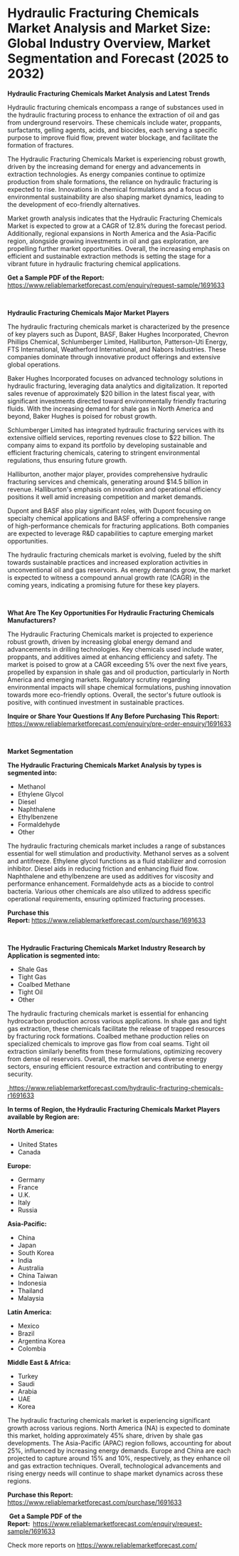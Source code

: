 <p><h1>Hydraulic Fracturing Chemicals Market Analysis and Market Size: Global Industry Overview, Market Segmentation and Forecast (2025 to 2032)</h1></p><p><strong>Hydraulic Fracturing Chemicals Market Analysis and Latest Trends</strong></p>
<p><p>Hydraulic fracturing chemicals encompass a range of substances used in the hydraulic fracturing process to enhance the extraction of oil and gas from underground reservoirs. These chemicals include water, proppants, surfactants, gelling agents, acids, and biocides, each serving a specific purpose to improve fluid flow, prevent water blockage, and facilitate the formation of fractures.</p><p>The Hydraulic Fracturing Chemicals Market is experiencing robust growth, driven by the increasing demand for energy and advancements in extraction technologies. As energy companies continue to optimize production from shale formations, the reliance on hydraulic fracturing is expected to rise. Innovations in chemical formulations and a focus on environmental sustainability are also shaping market dynamics, leading to the development of eco-friendly alternatives.</p><p>Market growth analysis indicates that the Hydraulic Fracturing Chemicals Market is expected to grow at a CAGR of 12.8% during the forecast period. Additionally, regional expansions in North America and the Asia-Pacific region, alongside growing investments in oil and gas exploration, are propelling further market opportunities. Overall, the increasing emphasis on efficient and sustainable extraction methods is setting the stage for a vibrant future in hydraulic fracturing chemical applications.</p></p>
<p><strong>Get a Sample PDF of the Report:&nbsp;</strong> <a href="https://www.reliablemarketforecast.com/enquiry/request-sample/1691633?utm_campaign=1743&utm_medium=2&utm_source=Github&utm_content=ia&utm_term=07012025&utm_id=hydraulic-fracturing-chemicals">https://www.reliablemarketforecast.com/enquiry/request-sample/1691633</a></p>
<p>&nbsp;</p>
<p><strong>Hydraulic Fracturing Chemicals Major Market Players</strong></p>
<p><p>The hydraulic fracturing chemicals market is characterized by the presence of key players such as Dupont, BASF, Baker Hughes Incorporated, Chevron Phillips Chemical, Schlumberger Limited, Halliburton, Patterson-Uti Energy, FTS International, Weatherford International, and Nabors Industries. These companies dominate through innovative product offerings and extensive global operations.</p><p>Baker Hughes Incorporated focuses on advanced technology solutions in hydraulic fracturing, leveraging data analytics and digitalization. It reported sales revenue of approximately $20 billion in the latest fiscal year, with significant investments directed toward environmentally friendly fracturing fluids. With the increasing demand for shale gas in North America and beyond, Baker Hughes is poised for robust growth.</p><p>Schlumberger Limited has integrated hydraulic fracturing services with its extensive oilfield services, reporting revenues close to $22 billion. The company aims to expand its portfolio by developing sustainable and efficient fracturing chemicals, catering to stringent environmental regulations, thus ensuring future growth.</p><p>Halliburton, another major player, provides comprehensive hydraulic fracturing services and chemicals, generating around $14.5 billion in revenue. Halliburton's emphasis on innovation and operational efficiency positions it well amid increasing competition and market demands.</p><p>Dupont and BASF also play significant roles, with Dupont focusing on specialty chemical applications and BASF offering a comprehensive range of high-performance chemicals for fracturing applications. Both companies are expected to leverage R&D capabilities to capture emerging market opportunities.</p><p>The hydraulic fracturing chemicals market is evolving, fueled by the shift towards sustainable practices and increased exploration activities in unconventional oil and gas reservoirs. As energy demands grow, the market is expected to witness a compound annual growth rate (CAGR) in the coming years, indicating a promising future for these key players.</p></p>
<p>&nbsp;</p>
<p><strong>What Are The Key Opportunities For Hydraulic Fracturing Chemicals Manufacturers?</strong></p>
<p><p>The Hydraulic Fracturing Chemicals market is projected to experience robust growth, driven by increasing global energy demand and advancements in drilling technologies. Key chemicals used include water, proppants, and additives aimed at enhancing efficiency and safety. The market is poised to grow at a CAGR exceeding 5% over the next five years, propelled by expansion in shale gas and oil production, particularly in North America and emerging markets. Regulatory scrutiny regarding environmental impacts will shape chemical formulations, pushing innovation towards more eco-friendly options. Overall, the sector's future outlook is positive, with continued investment in sustainable practices.</p></p>
<p><strong>Inquire or Share Your Questions If Any Before Purchasing This Report:</strong> <a href="https://www.reliablemarketforecast.com/enquiry/pre-order-enquiry/1691633?utm_campaign=1743&utm_medium=2&utm_source=Github&utm_content=ia&utm_term=07012025&utm_id=hydraulic-fracturing-chemicals">https://www.reliablemarketforecast.com/enquiry/pre-order-enquiry/1691633</a></p>
<p>&nbsp;</p>
<p><strong>Market Segmentation</strong></p>
<p><strong>The Hydraulic Fracturing Chemicals Market Analysis by types is segmented into:</strong></p>
<p><ul><li>Methanol</li><li>Ethylene Glycol</li><li>Diesel</li><li>Naphthalene</li><li>Ethylbenzene</li><li>Formaldehyde</li><li>Other</li></ul></p>
<p><p>The hydraulic fracturing chemicals market includes a range of substances essential for well stimulation and productivity. Methanol serves as a solvent and antifreeze. Ethylene glycol functions as a fluid stabilizer and corrosion inhibitor. Diesel aids in reducing friction and enhancing fluid flow. Naphthalene and ethylbenzene are used as additives for viscosity and performance enhancement. Formaldehyde acts as a biocide to control bacteria. Various other chemicals are also utilized to address specific operational requirements, ensuring optimized fracturing processes.</p></p>
<p><strong>Purchase this Report:&nbsp;</strong><a href="https://www.reliablemarketforecast.com/purchase/1691633?utm_campaign=1743&utm_medium=2&utm_source=Github&utm_content=ia&utm_term=07012025&utm_id=hydraulic-fracturing-chemicals">https://www.reliablemarketforecast.com/purchase/1691633</a></p>
<p>&nbsp;</p>
<p><strong>The Hydraulic Fracturing Chemicals Market Industry Research by Application is segmented into:</strong></p>
<p><ul><li>Shale Gas</li><li>Tight Gas</li><li>Coalbed Methane</li><li>Tight Oil</li><li>Other</li></ul></p>
<p><p>The hydraulic fracturing chemicals market is essential for enhancing hydrocarbon production across various applications. In shale gas and tight gas extraction, these chemicals facilitate the release of trapped resources by fracturing rock formations. Coalbed methane production relies on specialized chemicals to improve gas flow from coal seams. Tight oil extraction similarly benefits from these formulations, optimizing recovery from dense oil reservoirs. Overall, the market serves diverse energy sectors, ensuring efficient resource extraction and contributing to energy security.</p></p>
<p><a href="https://www.reliablemarketforecast.com/hydraulic-fracturing-chemicals-r1691633?utm_campaign=1743&utm_medium=2&utm_source=Github&utm_content=ia&utm_term=07012025&utm_id=hydraulic-fracturing-chemicals">&nbsp;https://www.reliablemarketforecast.com/hydraulic-fracturing-chemicals-r1691633</a></p>
<p><strong>In terms of Region, the Hydraulic Fracturing Chemicals Market Players available by Region are:</strong></p>
<p>
    <p> <strong> North America: </strong>
        <ul>
            <li>United States</li>
            <li>Canada</li>
        </ul>
        </p> 
    <p> <strong> Europe: </strong>
        <ul>
            <li>Germany</li>
            <li>France</li>
            <li>U.K.</li>
            <li>Italy</li>
            <li>Russia</li>
        </ul>
        </p> 
    <p> <strong> Asia-Pacific: </strong>
        <ul>
            <li>China</li>
            <li>Japan</li>
            <li>South Korea</li>
            <li>India</li>
            <li>Australia</li>
            <li>China Taiwan</li>
            <li>Indonesia</li>
            <li>Thailand</li>
            <li>Malaysia</li>
        </ul>
        </p> 
    <p> <strong> Latin America: </strong>
        <ul>
            <li>Mexico</li>
            <li>Brazil</li>
            <li>Argentina Korea</li>
            <li>Colombia</li>
        </ul>
        </p> 
    <p> <strong> Middle East & Africa: </strong>
        <ul>
            <li>Turkey</li>
            <li>Saudi</li>
            <li>Arabia</li>
            <li>UAE</li>
            <li>Korea</li>
        </ul>
    </p>
    </p>
<p><p>The hydraulic fracturing chemicals market is experiencing significant growth across various regions. North America (NA) is expected to dominate this market, holding approximately 45% share, driven by shale gas developments. The Asia-Pacific (APAC) region follows, accounting for about 25%, influenced by increasing energy demands. Europe and China are each projected to capture around 15% and 10%, respectively, as they enhance oil and gas extraction techniques. Overall, technological advancements and rising energy needs will continue to shape market dynamics across these regions.</p></p>
<p><strong>Purchase this Report: </strong><a href="https://www.reliablemarketforecast.com/purchase/1691633?utm_campaign=1743&utm_medium=2&utm_source=Github&utm_content=ia&utm_term=07012025&utm_id=hydraulic-fracturing-chemicals">https://www.reliablemarketforecast.com/purchase/1691633</a></p>
<p>&nbsp;<strong>Get a Sample PDF of the Report:&nbsp;&nbsp;</strong><a href="https://www.reliablemarketforecast.com/enquiry/request-sample/1691633?utm_campaign=1743&utm_medium=2&utm_source=Github&utm_content=ia&utm_term=07012025&utm_id=hydraulic-fracturing-chemicals">https://www.reliablemarketforecast.com/enquiry/request-sample/1691633</a></p>
<p><strong></strong></p>
<p>Check more reports on <a href="https://www.reliablemarketforecast.com/?utm_campaign=1743&utm_medium=2&utm_source=Github&utm_content=ia&utm_term=07012025&utm_id=hydraulic-fracturing-chemicals">https://www.reliablemarketforecast.com/</a></p>